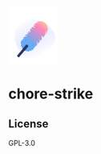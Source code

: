 <img width="100" src="https://github.com/kutsan/chore-strike/raw/master/.github/assets/logo.png" alt="Logo" />

# chore-strike

## License

GPL-3.0
